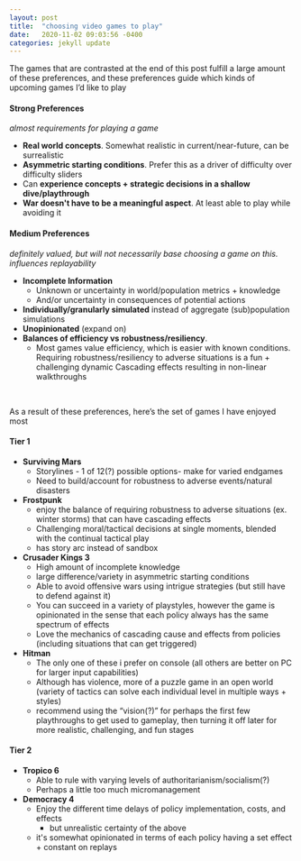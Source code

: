 ```yaml
---
layout: post
title:  "choosing video games to play"
date:   2020-11-02 09:03:56 -0400
categories: jekyll update
---
```

The games that are contrasted at the end of this post fulfill a large amount of these preferences, and these preferences guide which kinds of upcoming games I’d like to play

#### Strong Preferences
<!-- *I view these as--> 
*almost requirements for playing a game*
- **Real world concepts**. Somewhat realistic in current/near-future, can be surrealistic
- **Asymmetric starting conditions**. Prefer this as a driver of difficulty over difficulty sliders
- Can **experience concepts + strategic decisions in a shallow dive/playthrough** 
- **War doesn't have to be a meaningful aspect**. At least able to play while avoiding it 


#### Medium Preferences
*definitely valued, but will not necessarily base choosing a game on this. influences replayability*
- **Incomplete Information**
    - Unknown or uncertainty in world/population metrics + knowledge
    - And/or uncertainty in consequences of potential actions
- **Individually/granularly simulated** instead of aggregate (sub)population simulations
- **Unopinionated** (expand on)
- **Balances of efficiency vs robustness/resiliency**. 
    - Most games value efficiency, which is easier with known conditions. Requiring robustness/resiliency to adverse situations is a fun + challenging dynamic 
Cascading effects resulting in non-linear walkthroughs

<br>

As a result of these preferences, here’s the set of games I have enjoyed most
#### Tier 1
- **Surviving Mars**
    - Storylines - 1 of 12(?) possible options- make for varied endgames
    - Need to build/account for robustness to adverse events/natural disasters
- **Frostpunk**
    - enjoy the balance of requiring robustness to adverse situations (ex. winter storms) that can have cascading effects
    - Challenging moral/tactical decisions at single moments, blended with the continual tactical play
    - has story arc instead of sandbox
- **Crusader Kings 3**
    - High amount of incomplete knowledge
    - large difference/variety in asymmetric starting conditions
    - Able to avoid offensive wars using intrigue strategies (but still have to defend against it)
    - You can succeed in a variety of playstyles, however the game is opinionated in the sense that each policy always has the same spectrum of effects
    - Love the mechanics of cascading cause and effects from policies (including situations that can get triggered)
- **Hitman**
    - The only one of these i prefer on console (all others are better on PC for larger input capabilities)
    - Although has violence, more of a puzzle game in an open world (variety of tactics can solve each individual level in multiple ways + styles)
    - recommend using the “vision(?)” for perhaps the first few playthroughs to get used to gameplay, then turning it off later for more realistic, challenging, and fun stages

#### Tier 2
- **Tropico 6**
    - Able to rule with varying levels of authoritarianism/socialism(?)
    - Perhaps a little too much micromanagement 
- **Democracy 4**
    - Enjoy the different time delays of policy implementation, costs, and effects
        - but unrealistic certainty of the above
    - it's somewhat opinionated in terms of each policy having a set effect + constant on replays